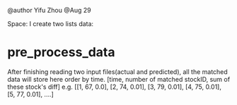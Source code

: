 @author Yifu Zhou
@Aug 29

Space:
I create two lists data:
# pre_process_data 
After finishing reading two input files(actual and predicted), all the matched data will store here order by time.
[time, number of matched stockID, sum of these stock's diff]
e.g.
[[1, 67, 0.0], [2, 74, 0.01], [3, 79, 0.01], [4, 75, 0.01], [5, 77, 0.01], ....]

